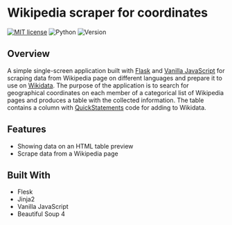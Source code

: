 # Wikipedia scraper for coordinates

[![MIT license](https://img.shields.io/badge/license-MIT-brightgreen)](https://lbesson.mit-license.org/)
![Python](https://img.shields.io/badge/language-Python-brightgreen)
![Version](https://img.shields.io/badge/python-3.6%20%7C%203.7-blue)

## Overview

A simple single-screen application built with [Flask](https://flask.palletsprojects.com/en/1.1.x/) and [Vanilla JavaScript](http://vanilla-js.com/) for scraping data from Wikipedia page on different languages and prepare it to use on [Wikidata](https://www.wikidata.org/wiki/Wikidata:Main_Page). The purpose of the application is to search for geographical coordinates on each member of a categorical list of Wikipedia pages and produces a table with the collected information. The table contains a column with [QuickStatements](https://quickstatements.toolforge.org/#/) code for adding to Wikidata.

## Features

- Showing data on an HTML table preview
- Scrape data from a Wikipedia page

## Built With

- Flesk
- Jinja2
- Vanilla JavaScript
- Beautiful Soup 4

